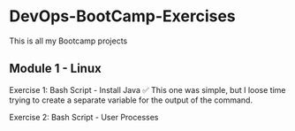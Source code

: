 # DevOps-BootCamp-Exercises
This is all my Bootcamp projects

## Module 1 - Linux

Exercise 1: Bash Script - Install Java
✅ This one was simple, but I loose time trying to create a separate variable for the output of the command.

Exercise 2: Bash Script - User Processes
